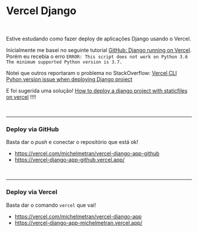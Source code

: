 # Vercel Django


<br>

Estive estudando como fazer deploy de aplicações Django usando o Vercel.

Inicialmente me basei no seguinte
tutorial [GitHub: Django running on Vercel](https://github.com/jayhale/vercel-django-example). Porém eu recebia o
erro ```ERROR: This script does not work on Python 3.6 The minimum supported Python version is 3.7.```

Notei que outros reportaram o problema no
StackOverflow: [Vercel CLI Pyhon version issue when deploying Django project](https://stackoverflow.com/questions/71640303/vercel-cli-pyhon-version-issue-when-deploying-django-project)

E foi sugerida uma
solução! [How to deploy a django project with staticfiles on vercel](https://www.devmaesters.com/blog/15) !!!!

<br>

-----


### Deploy via GitHub


Basta dar o *push* e conectar o repositório que está ok!

- https://vercel.com/michelmetran/vercel-django-app-github
- https://vercel-django-app-github.vercel.app/

<br>

-----


### Deploy via Vercel


Basta dar o comando ```vercel``` que vai!

- https://vercel.com/michelmetran/vercel-django-app
- https://vercel-django-app-michelmetran.vercel.app/

